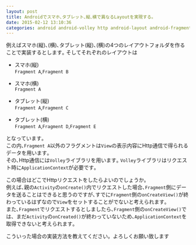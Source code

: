 ```yaml
---
layout: post
title: Androidでスマホ､タブレット､縦､横で異なるLayoutを実現する｡
date: 2015-02-12 13:10:36
categories: android android-volley http android-layout android-fragments
---
```

<p>例えばスマホ(縦)､(横)､タブレット(縦)､(横)の4つのレイアウトフォルダを作ることで実装するとします｡ そしてそれぞれのレイアウトは</p>

<ul>
<li><p>スマホ(縦)<br>
<code>Fragment A</code>,<code>Fragment B</code></p></li>
<li><p>スマホ(横)<br>
<code>Fragment A</code></p></li>
<li><p>タブレット(縦)<br>
<code>Fragment A</code>,<code>Fragment C</code></p></li>
<li><p>タブレット(横)<br>
<code>Fragment A</code>,<code>Fragment D</code>,<code>Fragment E</code></p></li>
</ul>

<p>となっています｡  <br>
この内､<code>Fragment A</code>以外のフラグメントは<code>View</code>の表示内容にHttp通信で得られるデータを用います｡<br>
その､Http通信には<code>Volley</code>ライブラリを用います｡  <code>Volley</code>ライブラリはリクエスト時に<code>ApplicationContext</code>が必要です｡</p>

<p>この場合はどこでHttpリクエストをしたらよいのでしょうか｡<br>
例えば､親の<code>Activity</code>の<code>onCreate()</code>内でリクエストした場合､<code>Fragment</code>側にデータを送ることはできると思うのですが､すでに<code>Fragment</code>側の<code>onCreateView()</code>が終わっているはずなので<code>View</code>をセットすることがでないと考えられます｡<br>
また､<code>Fragment</code>でリクエストするとしましたら､<code>Fragment</code>側の<code>onCreateView()</code>では、まだ<code>Activity</code>の<code>onCreated()</code>が終わっていないため､<code>ApplicationContext</code>を取得できないと考えられます｡</p>

<p>こういった場合の実装方法を教えてください。よろしくお願い致します</p>
